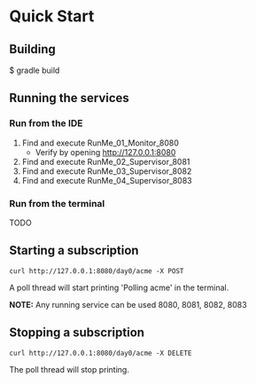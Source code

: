 # Quick Start

## Building

$ gradle build

## Running the services

### Run from the IDE

1. Find and execute RunMe_01_Monitor_8080
    * Verify by opening http://127.0.0.1:8080
2. Find and execute RunMe_02_Supervisor_8081
3. Find and execute RunMe_03_Supervisor_8082
4. Find and execute RunMe_04_Supervisor_8083


### Run from the terminal
TODO

## Starting a subscription

    curl http://127.0.0.1:8080/day0/acme -X POST
    
A poll thread will start printing 'Polling acme' in the terminal.

**NOTE:** Any running service can be used 8080, 8081, 8082, 8083     
 
## Stopping a subscription

    curl http://127.0.0.1:8080/day0/acme -X DELETE
    
The poll thread will stop printing.    